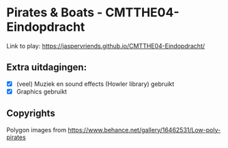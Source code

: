 # Pirates & Boats - CMTTHE04-Eindopdracht

Link to play:
https://jaspervriends.github.io/CMTTHE04-Eindopdracht/

## Extra uitdagingen:
- [x] (veel) Muziek en sound effects (Howler library) gebruikt
- [x] Graphics gebruikt

## 

## Copyrights
Polygon images from https://www.behance.net/gallery/16462531/Low-poly-pirates
